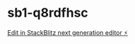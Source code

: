 # sb1-q8rdfhsc

[Edit in StackBlitz next generation editor ⚡️](https://stackblitz.com/~/github.com/Itramos/sb1-q8rdfhsc)